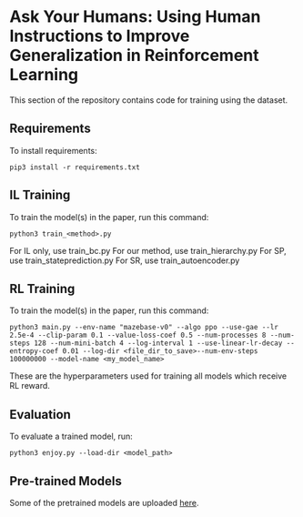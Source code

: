 # Ask Your Humans: Using Human Instructions to Improve Generalization in Reinforcement Learning

This section of the repository contains code for training using the dataset.

## Requirements

To install requirements:

```setup
pip3 install -r requirements.txt
```

## IL Training

To train the model(s) in the paper, run this command:

```train
python3 train_<method>.py
```
For IL only, use train_bc.py
For our method, use train_hierarchy.py
For SP, use train_stateprediction.py
For SR, use train_autoencoder.py

## RL Training

To train the model(s) in the paper, run this command:

```train
python3 main.py --env-name "mazebase-v0" --algo ppo --use-gae --lr 2.5e-4 --clip-param 0.1 --value-loss-coef 0.5 --num-processes 8 --num-steps 128 --num-mini-batch 4 --log-interval 1 --use-linear-lr-decay --entropy-coef 0.01 --log-dir <file_dir_to_save>--num-env-steps 100000000 --model-name <my_model_name>
```

These are the hyperparameters used for training all models which receive RL reward. 

## Evaluation

To evaluate a trained model, run:

```eval
python3 enjoy.py --load-dir <model_path>
```

## Pre-trained Models

Some of the pretrained models are uploaded [here](https://bit.ly/2GXROwf).